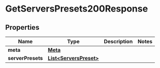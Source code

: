 

# GetServersPresets200Response


## Properties

| Name | Type | Description | Notes |
|------------ | ------------- | ------------- | -------------|
|**meta** | [**Meta**](Meta.md) |  |  |
|**serverPresets** | [**List&lt;ServersPreset&gt;**](ServersPreset.md) |  |  |



